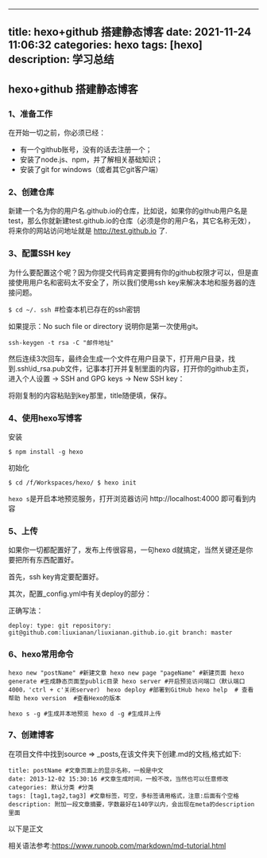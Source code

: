  ---
title: hexo+github 搭建静态博客
date: 2021-11-24 11:06:32
categories: hexo
tags: [hexo]
description: 学习总结
---

## hexo+github 搭建静态博客

### 1、准备工作

在开始一切之前，你必须已经：

* 有一个github账号，没有的话去注册一个；
* 安装了node.js、npm，并了解相关基础知识；
* 安装了git for windows（或者其它git客户端）

### 2、创建仓库

新建一个名为你的用户名.github.io的仓库，比如说，如果你的github用户名是test，那么你就新建test.github.io的仓库（必须是你的用户名，其它名称无效），将来你的网站访问地址就是 http://test.github.io 了.

### 3、配置SSH key

为什么要配置这个呢？因为你提交代码肯定要拥有你的github权限才可以，但是直接使用用户名和密码太不安全了，所以我们使用ssh key来解决本地和服务器的连接问题。


`$ cd ~/. ssh `#检查本机已存在的ssh密钥

如果提示：No such file or directory 说明你是第一次使用git。

`ssh-keygen -t rsa -C "邮件地址"`

然后连续3次回车，最终会生成一个文件在用户目录下，打开用户目录，找到.ssh\id_rsa.pub文件，记事本打开并复制里面的内容，打开你的github主页，进入个人设置 -> SSH and GPG keys -> New SSH key：

将刚复制的内容粘贴到key那里，title随便填，保存。

### 4、使用hexo写博客

安装

`$ npm install -g hexo`

初始化

`$ cd /f/Workspaces/hexo/
$ hexo init`

`hexo s`是开启本地预览服务，打开浏览器访问 http://localhost:4000 即可看到内容

### 5、上传

如果你一切都配置好了，发布上传很容易，一句hexo d就搞定，当然关键还是你要把所有东西配置好。

首先，ssh key肯定要配置好。

其次，配置_config.yml中有关deploy的部分：

正确写法：

`deploy:
  type: git
  repository: git@github.com:liuxianan/liuxianan.github.io.git
  branch: master`

  ### 6、hexo常用命令

  `hexo new "postName" #新建文章
hexo new page "pageName" #新建页面
hexo generate #生成静态页面至public目录
hexo server #开启预览访问端口（默认端口4000，'ctrl + c'关闭server）
hexo deploy #部署到GitHub
hexo help  # 查看帮助
hexo version  #查看Hexo的版本`

`hexo s -g #生成并本地预览
hexo d -g #生成并上传`

### 7、创建博客

在项目文件中找到source => _posts,在该文件夹下创建.md的文档,格式如下:

```
title: postName #文章页面上的显示名称，一般是中文
date: 2013-12-02 15:30:16 #文章生成时间，一般不改，当然也可以任意修改
categories: 默认分类 #分类
tags: [tag1,tag2,tag3] #文章标签，可空，多标签请用格式，注意:后面有个空格
description: 附加一段文章摘要，字数最好在140字以内，会出现在meta的description里面
```

以下是正文



相关语法参考:https://www.runoob.com/markdown/md-tutorial.html